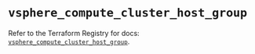 # `vsphere_compute_cluster_host_group`

Refer to the Terraform Registry for docs: [`vsphere_compute_cluster_host_group`](https://registry.terraform.io/providers/vmware/vsphere/2.14.1/docs/resources/compute_cluster_host_group).
